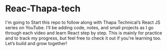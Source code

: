 # Reac-Thapa-tech
I'm going to Start this repo to follow along with Thapa Technical’s React JS series on YouTube. I’ll be adding code, notes, and small projects as I go through each video and learn React step by step.  This is mainly for practice and to track my progress, but feel free to check it out if you're learning too.   Let’s build and grow together! 
